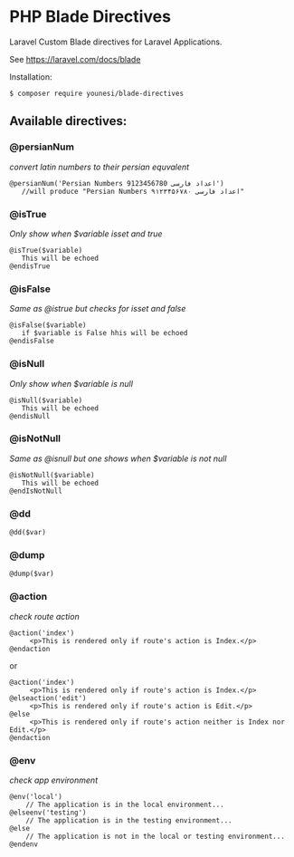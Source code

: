 # PHP Blade Directives

Laravel Custom Blade directives for Laravel Applications.


See https://laravel.com/docs/blade

Installation:

`$ composer require younesi/blade-directives`


## Available directives:


### @persianNum 
_convert latin numbers to their persian equvalent_

```
@persianNum('Persian Numbers 9123456780 اعداد فارسی')
   //will produce "Persian Numbers ۹۱۲۳۴۵۶۷۸۰ اعداد فارسی"
```

### @isTrue
_Only show when $variable isset and true_

```
@isTrue($variable)
   This will be echoed
@endisTrue
```

### @isFalse
_Same as @istrue but checks for isset and false_

```
@isFalse($variable)
   if $variable is False hhis will be echoed
@endisFalse
```

### @isNull
_Only show when $variable is null_

```
@isNull($variable)
   This will be echoed
@endisNull
```

### @isNotNull
_Same as @isnull but one shows when $variable is not null_

```
@isNotNull($variable)
   This will be echoed
@endIsNotNull
```

### @dd 
```
@dd($var)
```

### @dump 
```
@dump($var)
```

### @action
_check route action_

```
@action('index')
     <p>This is rendered only if route's action is Index.</p>
@endaction
```

or

```
@action('index')
     <p>This is rendered only if route's action is Index.</p>
@elseaction('edit')
     <p>This is rendered only if route's action is Edit.</p>
@else
     <p>This is rendered only if route's action neither is Index nor Edit.</p>
@endaction
```

### @env 
_check app environment_

```
@env('local')
    // The application is in the local environment...
@elseenv('testing')
    // The application is in the testing environment...
@else
    // The application is not in the local or testing environment...
@endenv
```

